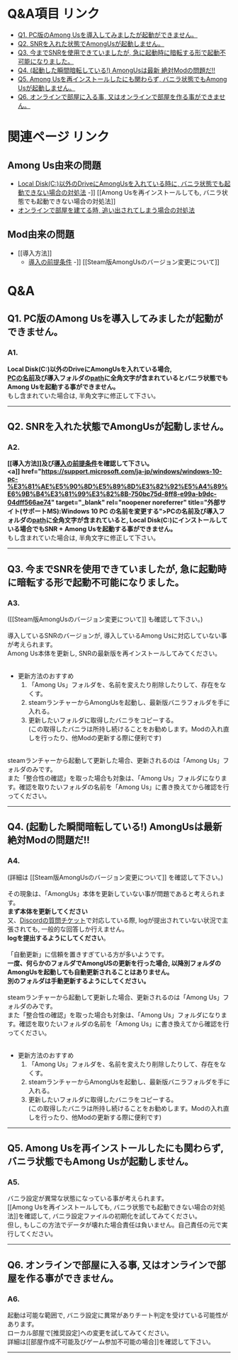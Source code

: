 # Q&A項目 リンク
- [Q1. PC版のAmong Usを導入してみましたが起動ができません。](#a1)
- [Q2. SNRを入れた状態でAmongUsが起動しません。](#a2)
- [Q3. 今までSNRを使用できていましたが, 急に起動時に暗転する形で起動不可能になりました。](#A3)
- [Q4. (起動した瞬間暗転している!) AmongUsは最新 絶対Modの問題だ!!](#A4)
- [Q5. Among Usを再インストールしたにも関わらず, バニラ状態でもAmong Usが起動しません。](#A5)
- [Q6. オンラインで部屋に入る事, 又はオンラインで部屋を作る事ができません。
](#A6)

# 関連ページ リンク
## Among Us由来の問題
- [Local Disk(C:)以外のDriveにAmongUsを入れている時に, バニラ状態でも起動できない場合の対処法]([[導入方法#前提条件)
-]] [[Among Usを再インストールしても, バニラ状態でも起動できない場合の対処法]]
- [オンラインで部屋を建てる時, 追い出されてしまう場合の対処法](部屋作成不可能及びゲーム参加不可能の場合)

## Mod由来の問題
- [[導入方法]]
  - [導入の前提条件]([[導入方法#前提条件)
-]] [[Steam版AmongUsのバージョン変更について]]

# Q&A
## Q1. PC版のAmong Usを導入してみましたが起動ができません。
### A1.
**Local Disk(C:)以外のDriveにAmongUsを入れている場合,**<br>
**<a href="https://support.microsoft.com/ja-jp/windows/windows-10-pc-%E3%81%AE%E5%90%8D%E5%89%8D%E3%82%92%E5%A4%89%E6%9B%B4%E3%81%99%E3%82%8B-750bc75d-8ff8-e99a-b9dc-04dff566ae74" target="_blank" rel="noopener noreferrer" title="外部サイト(サポートMS):Windows 10 PC の名前を変更する">PCの名前</a>及び導入フォルダの<a href="https://faq.nec-lavie.jp/qasearch/1007/app/servlet/qadoc?QID=020862&p=2" target="_blank" rel="noopener noreferrer" title="外部サイト(NEC):Windows 10でファイルのパスを確認する方法">path</a>に全角文字が含まれているとバニラ状態でもAmong Usを起動する事ができません。**<br>
もし含まれていた場合は, 半角文字に修正して下さい。

<hr>

## Q2. SNRを入れた状態でAmongUsが起動しません。
### A2.
**[[導入方法]]及び[導入の前提条件]([[導入方法#前提条件)を確認して下さい。**<br>
**<a]] href="https://support.microsoft.com/ja-jp/windows/windows-10-pc-%E3%81%AE%E5%90%8D%E5%89%8D%E3%82%92%E5%A4%89%E6%9B%B4%E3%81%99%E3%82%8B-750bc75d-8ff8-e99a-b9dc-04dff566ae74" target="_blank" rel="noopener noreferrer" title="外部サイト(サポートMS):Windows 10 PC の名前を変更する">PCの名前</a>及び導入フォルダの<a href="https://faq.nec-lavie.jp/qasearch/1007/app/servlet/qadoc?QID=020862&p=2" target="_blank" rel="noopener noreferrer" title="外部サイト(NEC):Windows 10でファイルのパスを確認する方法">path</a>に全角文字が含まれていると, Local Disk(C:)にインストールしている場合でもSNR + Among Usを起動する事ができません。**<br>
もし含まれていた場合は, 半角文字に修正して下さい。

<hr>

## Q3. 今までSNRを使用できていましたが, 急に起動時に暗転する形で起動不可能になりました。
### A3.
([[Steam版AmongUsのバージョン変更について]] も確認して下さい。)<br>
<br>
導入しているSNRのバージョンが, 導入しているAmong Usに対応していない事が考えられます。<br>
Among Us本体を更新し, SNRの最新版を再インストールしてみてください。<br>
<br>
- 更新方法のおすすめ<br>
  1. 「Among Us」フォルダを、名前を変えたり削除したりして、存在をなくす。
  2. steamランチャーからAmongUsを起動し、最新版バニラフォルダを手に入れる。
  3. 更新したいフォルダに取得したバニラをコピーする。<br>(この取得したバニラは所持し続けることをお勧めします。Modの入れ直しを行ったり、他Modの更新する際に便利です)<br><br>

steamランチャーから起動して更新した場合、更新されるのは「Among Us」フォルダのみです。<br>
また「整合性の確認」を取った場合も対象は、「Among Us」フォルダになります。確認を取りたいフォルダの名前を「Among Us」に書き換えてから確認を行ってください。

<hr>

## Q4. (起動した瞬間暗転している!) AmongUsは最新 絶対Modの問題だ!!
### A4.
(詳細は [[Steam版AmongUsのバージョン変更について]] を確認して下さい。)<br>
<br>
その現象は、「AmongUs」本体を更新していない事が問題であると考えられます。<br>
**まず本体を更新してください**<br>
又、[Discordの質問チケット](https://discord.com/channels/1019959796289523832/1020209357310398504/1020237241332813824)で対応している際, logが提出されていない状況で主張されても, 一般的な回答しか行えません。<br>
**logを提出するようにしてください**。<br>
<br>
「自動更新」に信頼を置きすぎている方が多いようです。<br>
**一度、何らかのフォルダでAmongUSの更新を行った場合, 以降別フォルダのAmongUsを起動しても自動更新されることはありません。**<br>
**別のフォルダは手動更新するようにしてください。**<br>
<br>
steamランチャーから起動して更新した場合、更新されるのは「Among Us」フォルダのみです。<br>
また「整合性の確認」を取った場合も対象は、「Among Us」フォルダになります。確認を取りたいフォルダの名前を「Among Us」に書き換えてから確認を行ってください。<br>
<br>
- 更新方法のおすすめ<br>
  1. 「Among Us」フォルダを、名前を変えたり削除したりして、存在をなくす。
  2. steamランチャーからAmongUsを起動し、最新版バニラフォルダを手に入れる。
  3. 更新したいフォルダに取得したバニラをコピーする。<br>(この取得したバニラは所持し続けることをお勧めします。Modの入れ直しを行ったり、他Modの更新する際に便利です)

<hr>

## Q5. Among Usを再インストールしたにも関わらず, バニラ状態でもAmong Usが起動しません。
### A5.
バニラ設定が異常な状態になっている事が考えられます。<br>
[[Among Usを再インストールしても, バニラ状態でも起動できない場合の対処法]]を確認して, バニラ設定ファイルの初期化を試してみてください。<br>
但し, もしこの方法でデータが壊れた場合責任は負いません。自己責任の元で実行してください。

<hr>

## Q6. オンラインで部屋に入る事, 又はオンラインで部屋を作る事ができません。
### A6.
起動は可能な範囲で, バニラ設定に異常がありチート判定を受けている可能性があります。<br>
ローカル部屋で[推奨設定]への変更を試してみてください。<br>
詳細は[[部屋作成不可能及びゲーム参加不可能の場合]]を確認して下さい。

<hr>
